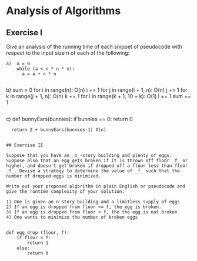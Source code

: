 # Analysis of Algorithms

## Exercise I

Give an analysis of the running time of each snippet of
pseudocode with respect to the input size n of each of the following:

```
a)  a = 0
    while (a < n * n * n): 
      a = a + n * n 


```
b)  sum = 0
    for i in range(n): O(n)
      i += 1
      for j in range(i + 1, n): O(n)
        j += 1
        for k in range(j + 1, n): O(n)
          k += 1
          for l in range(k + 1, 10 + k): O(1)
            l += 1
            sum += 1
```

```
c)  def bunnyEars(bunnies):
      if bunnies == 0:
        return 0

      return 2 + bunnyEars(bunnies-1) O(n)
```

## Exercise II

Suppose that you have an _n_-story building and plenty of eggs. Suppose also that an egg gets broken if it is thrown off floor _f_ or higher, and doesn't get broken if dropped off a floor less than floor _f_. Devise a strategy to determine the value of _f_ such that the number of dropped eggs is minimized.

Write out your proposed algorithm in plain English or pseudocode and give the runtime complexity of your solution.

1) One is given an n-story building and a limitless supply of eggs
2) If an egg is dropped from floor >= f, the egg is broken.
3) If an egg is dropped from floor < f, the the egg is not broken
4) One wants to minimize the number of broken eggs


def egg_drop (floor, f):
    if floor < f:
        return 1
    else:
        return 0
